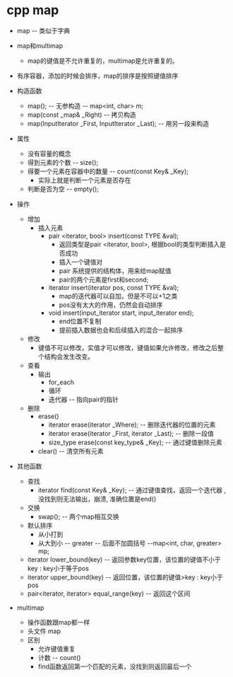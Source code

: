 # cpp map

- map -- 类似于字典
- map和multimap
	- map的键值是不允许重复的，multimap是允许重复的。

- 有序容器，添加的时候会排序，map的排序是按照键值排序

- 构造函数
	- map(); -- 无参构造 -- map\<int, char> m;
	- map(const _map& _Right) -- 拷贝构造
	- map(InputIterator _First, InputIterator _Last); -- 用另一段来构造

- 属性
	- 没有容量的概念
	- 得到元素的个数 -- size();
	- 得要一个元素在容器中的数量 -- count(const Key& _Key);
		- 实际上就是判断一个元素是否存在
	- 判断是否为空 -- empty();

- 操作
	- 增加
		- 插入元素
			- pair \<iterator, bool> insert(const TYPE &val);
				- 返回类型是pair \<iterator, bool>, 根据bool的类型判断插入是否成功
				- 插入一个键值对
				- pair 系统提供的结构体，用来给map赋值
				- pair的两个元素是first和second;
			- iterator insert(iterator pos, const TYPE &val);
				- map的迭代器可以自加，但是不可以+1之类
				- pos没有太大的作用，仍然会自动排序
			- void insert(input_iterator start, input_iterator end);
				- end位置不复制
				- 提前插入数据也会和后续插入的混合一起排序
	- 修改
		- 键值不可以修改，实值才可以修改，键值如果允许修改，修改之后整个结构会发生改变。
	- 查看
		- 输出
			- for_each
			- 循环
			- 迭代器 -- 指向pair的指针
	- 删除
		- erase()
			- iterator erase(iterator _Where); -- 删除迭代器的位置的元素
			- iterator erase(iterator _First, iterator _Last); -- 删除一段值
			- size_type erase(const key_type& _Key); -- 通过键值删除元素
		- clear() -- 清空所有元素

- 其他函数
	- 查找
		- iterator find(const Key& _Key); -- 通过键值查找，返回一个迭代器 ,没找到则无法输出，崩溃, 准确位置是end()
	- 交换
		- swap(); -- 两个map相互交换
	- 默认排序
		- 从小打到
		- 从大到小 -- greater<int> -- 后面不加圆括号 --map<int, char, greater<int>> mp;
	- iterator lower_bound(key) -- 返回参数key位置，该位置的键值不小于key : key小于等于pos
	- iterator upper_bound(key) -- 返回位置，该位置的键值>key  : key小于pos
	- pair<iterator, iterator> equal_range(key) -- 返回这个区间

- multimap
	- 操作函数跟map都一样
	- 头文件 map
	- 区别
		- 允许键值重复
		- 计数 -- count()
		- find函数返回第一个匹配的元素，没找到则返回最后一个